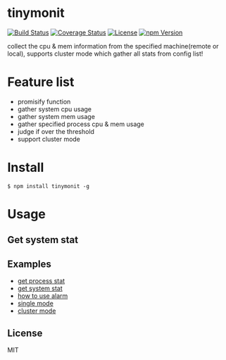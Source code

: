 # tinymonit

[![Build Status](https://travis-ci.org/hardog/tinymonit.svg?branch=master)](https://travis-ci.org/hardog/tinymonit)
[![Coverage Status](https://img.shields.io/codecov/c/github/hardog/tinymonit.svg)](https://codecov.io/github/hardog/tinymonit?branch=master)
[![License](https://img.shields.io/npm/l/tinymonit.svg)](https://www.npmjs.com/package/tinymonit)
[![npm Version](https://img.shields.io/npm/v/tinymonit.svg)](https://www.npmjs.com/package/tinymonit)

collect the cpu & mem information from the specified machine(remote or local), supports cluster mode which gather all stats from config list!

# Feature list

- promisify function
- gather system cpu usage
- gather system mem usage
- gather specified process cpu & mem usage
- judge if over the threshold
- support cluster mode

# Install

`$ npm install tinymonit -g`

# Usage

## Get system stat

## Examples

- [get process stat](./example/proc_stat.js)
- [get system stat](./example/sys_stat.js)
- [how to use alarm](./example/threshold.js)
- [single mode](./example/single)
- [cluster mode](./example/cluster)

## License

MIT
